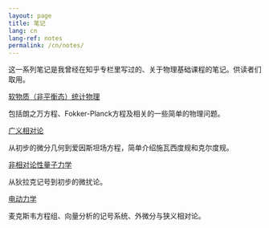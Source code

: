 ```yaml
---
layout: page
title: 笔记
lang: cn
lang-ref: notes
permalink: /cn/notes/
---
```


这一系列笔记是我曾经在知乎专栏里写过的、关于物理基础课程的笔记。供读者们取用。

[软物质（非平衡态）统计物理](https://github.com/zhaoyongfeng1990/Physics_Notes/releases/download/1.0/soft_matter.pdf)

包括朗之万方程、Fokker-Planck方程及相关的一些简单的物理问题。

[广义相对论](https://github.com/zhaoyongfeng1990/Physics_Notes/releases/download/1.0/general_relativity.pdf)

从初步的微分几何到爱因斯坦场方程，简单介绍施瓦西度规和克尔度规。

[非相对论性量子力学](https://github.com/zhaoyongfeng1990/Physics_Notes/releases/download/1.0/quantum_mechanics.pdf)

从狄拉克记号到初步的微扰论。

[电动力学](https://github.com/zhaoyongfeng1990/Physics_Notes/releases/download/1.0/electrodynamics.pdf)

麦克斯韦方程组、向量分析的记号系统、外微分与狭义相对论。